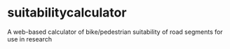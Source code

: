 # suitabilitycalculator
A web-based calculator of bike/pedestrian suitability of road segments for use in research
